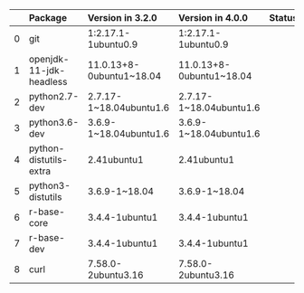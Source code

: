 <!-- markdown-link-check-disable -->

|    | Package                 | Version in 3.2.0         | Version in 4.0.0         | Status   |
|---:|:------------------------|:-------------------------|:-------------------------|:---------|
|  0 | git                     | 1:2.17.1-1ubuntu0.9      | 1:2.17.1-1ubuntu0.9      |          |
|  1 | openjdk-11-jdk-headless | 11.0.13+8-0ubuntu1~18.04 | 11.0.13+8-0ubuntu1~18.04 |          |
|  2 | python2.7-dev           | 2.7.17-1~18.04ubuntu1.6  | 2.7.17-1~18.04ubuntu1.6  |          |
|  3 | python3.6-dev           | 3.6.9-1~18.04ubuntu1.6   | 3.6.9-1~18.04ubuntu1.6   |          |
|  4 | python-distutils-extra  | 2.41ubuntu1              | 2.41ubuntu1              |          |
|  5 | python3-distutils       | 3.6.9-1~18.04            | 3.6.9-1~18.04            |          |
|  6 | r-base-core             | 3.4.4-1ubuntu1           | 3.4.4-1ubuntu1           |          |
|  7 | r-base-dev              | 3.4.4-1ubuntu1           | 3.4.4-1ubuntu1           |          |
|  8 | curl                    | 7.58.0-2ubuntu3.16       | 7.58.0-2ubuntu3.16       |          |
